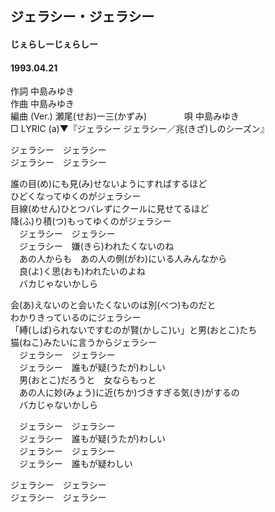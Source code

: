 ## ジェラシー・ジェラシー
#### じぇらしーじぇらしー
####  1993.04.21 


作詞     中島みゆき  
作曲      中島みゆき  
編曲 (Ver.) 瀬尾(せお)一三(かずみ)　　　　 
唄     中島みゆき   
□ LYRIC (a)▼『ジェラシー ジェラシー／兆(きざ)しのシーズン』    
   
   
ジェラシー　ジェラシー   
ジェラシー　ジェラシー   
   
   
誰の目(め)にも見(み)せないようにすればするほど   
ひどくなってゆくのがジェラシー   
目線(めせん)ひとつバレずにクールに見せてるほど   
降(ふ)り積(つ)もってゆくのがジェラシー   
　ジェラシー　ジェラシー   
　ジェラシー　嫌(きら)われたくないのね   
　あの人からも　あの人の側(がわ)にいる人みんなから   
　良(よ)く思(おも)われたいのよね   
　バカじゃないかしら   
   
会(あ)えないのと会いたくないのは別(べつ)ものだと   
わかりきっているのにジェラシー   
「縛(しば)られないですむのが賢(かしこ)い」と男(おとこ)たち   
猫(ねこ)みたいに言うからジェラシー   
　ジェラシー　ジェラシー   
　ジェラシー　誰もが疑(うたが)わしい   
　男(おとこ)だろうと　女ならもっと   
　あの人に妙(みょう)に近(ちか)づきすぎる気(き)がするの   
　バカじゃないかしら   
   
　ジェラシー　ジェラシー   
　ジェラシー　誰もが疑(うたが)わしい   
　ジェラシー　ジェラシー   
　ジェラシー　誰もが疑わしい   
   
ジェラシー　ジェラシー   
ジェラシー　ジェラシー   